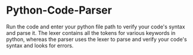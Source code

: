 # Python-Code-Parser
Run the code and enter your python file path to verify your code's syntax and parse it.
The lexer contains all the tokens for various keywords in python, whereas the parser uses the lexer to parse and verify your code's syntax and looks for errors.
